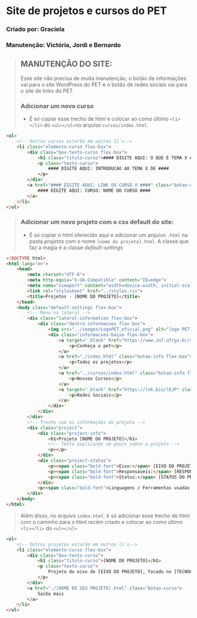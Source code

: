 # Site de projetos e cursos do PET
### Criado por: Graciela
### Manutenção: Victória, Jordi e Bernardo

> ## MANUTENÇÃO DO SITE: 
> Esse site não precisa de muita manutenção, o botão de informações vai para o site WordPress do PET e o botão de redes sociais vai para o site de links do PET.
> ### Adicionar um novo curso
> * É só copiar esse trecho de html e colocar ao como último `<li></li>` do `<ul></ul>`no arquivo `cursos/index.html`.
```html
<ul>
    <!-- Outros cursos estarão em outros li's-->
    <li class="elemento-curso flex-box">
        <div class="box-texto-curso flex-box">
            <h1 class="titulo-curso">#### DIGITE AQUI: O QUE É TEMA X ####</h1>
            <p class="texto-curso"> 
                #### DIGITE AQUI: INTRODUCAO AO TEMA X DE ####
            </p>
        </div>
        <a href="#### DIGITE AQUI: LINK DO CURSO X ####" class="botao-curso">
            #### DIGITE AQUI: CURSO: NOME DO CURSO ####
        </a>
    </li>
</ul>
```


> ### Adicionar um novo projeto com o css default do site:
> * É só copiar o html oferecido aqui e adicionar um arquivo `.html` na pasta *projetos* com o nome `[nome do projeto].html`. A classe que faz a magia é a classe *default-settings*
```html
<!DOCTYPE html>
<html lang="en">
    <head>
        <meta charset="UTF-8">
        <meta http-equiv="X-UA-Compatible" content="IE=edge">
        <meta name="viewport" content="width=device-width, initial-scale=1.0">
        <link rel="stylesheet" href="../styles.css">
        <title>Projetos - [NOME DO PROJETO]</title>
    </head>
    <body class="default-settings flex-box">
        <!-- Menu na lateral -->
        <div class="lateral-information flex-box">
            <div class="dentro-informacoes flex-box">
                <img src="../images/LogoPET_oficial.png" alt="logo PET Computacao" class="logo-pet">
                <div class="informacoes-baixo flex-box">
                    <a target="_blank" href="https://www.inf.ufrgs.br/site/pet/" class="botao-info flex-box">
                        <p>Conheça o pet</p>
                    </a>
                    <a href="./index.html" class="botao-info flex-box">
                        <p>Todos os projetos</p>
                    </a>
                    <a href="../cursos/index.html" class="botao-info flex-box">
                        <p>Nossos Cursos</p>
                    </a>
                    <a target="_blank" href="https://lnk.bio/lEJP" class="botao-info flex-box">
                        <p>Redes Sociais</p>
                    </a>
                </div>
            </div>
        </div>
        <!-- Trecho com as informações do projeto -->
        <div class="project">
            <div class="project-info">
                <h1>Projeto [NOME DO PROJETO]</h1>
                <!-- Texto explicando um pouco sobre o projeto -->
                <p></p>
            </div>
            <div class="project-status">
                <p><span class="bold-font">Eixo:</span> [EIXO DO PROJETO] </p>
                <p><span class="bold-font">Responsáveis:</span> [RESPONSÁVEIS PELO PROJETO]</p>
                <p><span class="bold-font">Status:</span> [STATUS DO PROJETO]</p>
            </div>
            <p><span class="bold-font">Linguagens / Ferramentas usadas:</span> [FERRAMENTAS DO PROJETO]</p>
        </div>
    </body>
</html>
```
> Além disso, no arquivo `index.html`, é só adicionar esse trecho de html com o caminho para o html recém criado e colocar ao como último `<li></li>` do `<ul></ul>`
```html
<ul>
    <!-- Outros projetos estarão em outros li's-->
    <li class="elemento-curso flex-box">
        <div class="box-texto-curso">
            <h1 class="titulo-curso">[NOME DO PROJETO]</h1>
            <p class="texto-curso"> 
                Projeto do eixo de [EIXO DO PROJETO], focado no [TECNOLOGIAS OU OBJETIVOS PRINCIPAIS DO PROJETO]
            </p>
        </div>
        <a href="./[NOME DO SEU PROJETO].html" class="botao-curso">
            Saiba mais
        </a>
    </li>
</ul>
```
